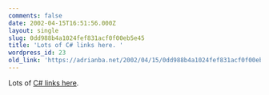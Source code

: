 ```yaml
---
comments: false
date: 2002-04-15T16:51:56.000Z
layout: single
slug: 0dd988b4a1024fef831acf0f00eb5e45
title: 'Lots of C# links here. '
wordpress_id: 23
old_link: 'https://adrianba.net/2002/04/15/0dd988b4a1024fef831acf0f00eb5e45/'
---
```

Lots of [C#
links here](http://www.cetus-links.org/oo_csharp.html).

